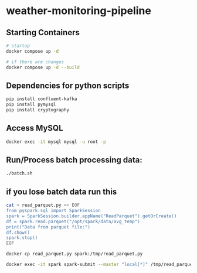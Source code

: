 # weather-monitoring-pipeline

## Starting Containers
```bash
# startup
docker compose up -d

# if there are changes
docker compose up -d --build
```
## Dependencies for python scripts
```bash
pip install confluent-kafka
pip install pymysql
pip install cryptography
```

## Access MySQL
```bash
docker exec -it mysql mysql -u root -p
```

## Run/Process batch processing data:
```bash
./batch.sh

```

## if you lose batch data run this
```bash
cat > read_parquet.py << EOF
from pyspark.sql import SparkSession
spark = SparkSession.builder.appName("ReadParquet").getOrCreate()
df = spark.read.parquet("/opt/spark/data/avg_temp")
print("Data from parquet file:")
df.show()
spark.stop()
EOF

docker cp read_parquet.py spark:/tmp/read_parquet.py

docker exec -it spark spark-submit --master "local[*]" /tmp/read_parquet.py
```
